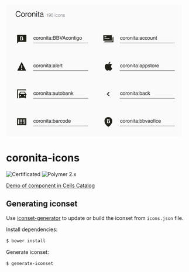 ![coronita-icons screenshot](coronita-icons.png)

# coronita-icons

![Certificated](https://img.shields.io/badge/certificated-yes-brightgreen.svg)
![Polymer 2.x](https://img.shields.io/badge/Polymer-2.x-green.svg)

[Demo of component in Cells Catalog](https://catalogs.platform.bbva.com/cells)

## Generating iconset

Use [iconset-generator](https://globaldevtools.bbva.com/bitbucket/projects/CTOOL/repos/iconset-generator/browse) to update or build the iconset from `icons.json` file.

Install dependencies:
```bash
$ bower install
```

Generate iconset:
```bash
$ generate-iconset
```